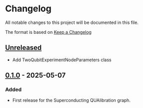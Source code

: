 # Changelog
All notable changes to this project will be documented in this file.

The format is based on [Keep a Changelog](https://keepachangelog.com/en/1.0.0/)

## [Unreleased]

- Add TwoQubitExperimentNodeParameters class

## [0.1.0] - 2025-05-07
### Added
- First release for the Superconducting QUAlibration graph.

[Unreleased]: https://github.com/qua-platform/qualibration-libs/compare/v0.1.0...HEAD
[0.1.0]: https://github.com/qua-platform/qualibration-libs/releases/tag/v0.1.0
